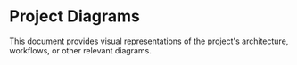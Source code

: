 # Project Diagrams

This document provides visual representations of the project's architecture, workflows, or other relevant diagrams.